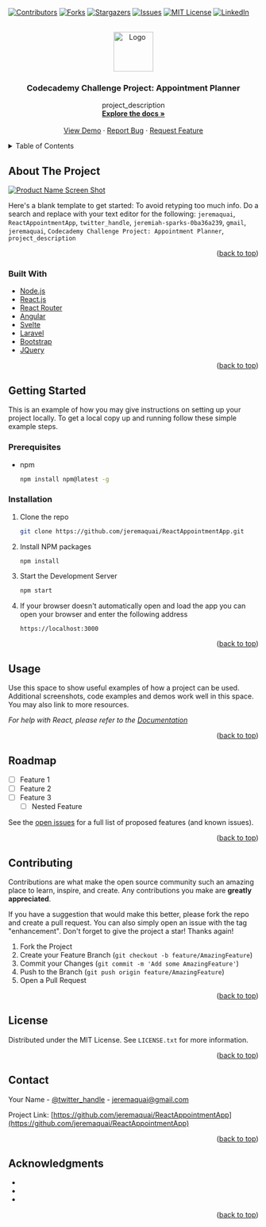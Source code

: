 <div id="top"></div>




[![Contributors][contributors-shield]][contributors-url]
[![Forks][forks-shield]][forks-url]
[![Stargazers][stars-shield]][stars-url]
[![Issues][issues-shield]][issues-url]
[![MIT License][license-shield]][license-url]
[![LinkedIn][linkedin-shield]][linkedin-url]



<!-- PROJECT LOGO -->
<br />
<div align="center">
  <a href="https://github.com/jeremaquai/ReactAppointmentApp">
    <img src="images/logo.png" alt="Logo" width="80" height="80">
  </a>

<h3 align="center">Codecademy Challenge Project: Appointment Planner</h3>

  <p align="center">
    project_description
    <br />
    <a href="https://github.com/jeremaquai/ReactAppointmentApp"><strong>Explore the docs »</strong></a>
    <br />
    <br />
    <a href="https://github.com/jeremaquai/ReactAppointmentApp">View Demo</a>
    ·
    <a href="https://github.com/jeremaquai/ReactAppointmentApp/issues">Report Bug</a>
    ·
    <a href="https://github.com/jeremaquai/ReactAppointmentApp/issues">Request Feature</a>
  </p>
</div>



<!-- TABLE OF CONTENTS -->
<details>
  <summary>Table of Contents</summary>
  <ol>
    <li>
      <a href="#about-the-project">About The Project</a>
      <ul>
        <li><a href="#built-with">Built With</a></li>
      </ul>
    </li>
    <li>
      <a href="#getting-started">Getting Started</a>
      <ul>
        <li><a href="#prerequisites">Prerequisites</a></li>
        <li><a href="#installation">Installation</a></li>
      </ul>
    </li>
    <li><a href="#usage">Usage</a></li>
    <li><a href="#roadmap">Roadmap</a></li>
    <li><a href="#contributing">Contributing</a></li>
    <li><a href="#license">License</a></li>
    <li><a href="#contact">Contact</a></li>
    <li><a href="#acknowledgments">Acknowledgments</a></li>
  </ol>
</details>



<!-- ABOUT THE PROJECT -->
## About The Project

[![Product Name Screen Shot][product-screenshot]](https://example.com)

Here's a blank template to get started: To avoid retyping too much info. Do a search and replace with your text editor for the following: `jeremaquai`, `ReactAppointmentApp`, `twitter_handle`, `jeremiah-sparks-0ba36a239`, `gmail`, `jeremaquai`, `Codecademy Challenge Project: Appointment Planner`, `project_description`

<p align="right">(<a href="#top">back to top</a>)</p>



### Built With

* [Node.js](https://nextjs.org/)
* [React.js](https://reactjs.org/)
* [React Router](https://reactrouter.com/en/main)
* [Angular](https://angular.io/)
* [Svelte](https://svelte.dev/)
* [Laravel](https://laravel.com)
* [Bootstrap](https://getbootstrap.com)
* [JQuery](https://jquery.com)

<p align="right">(<a href="#top">back to top</a>)</p>



<!-- GETTING STARTED -->
## Getting Started

This is an example of how you may give instructions on setting up your project locally.
To get a local copy up and running follow these simple example steps.

### Prerequisites


* npm
  ```sh
  npm install npm@latest -g
  ```

### Installation

1. Clone the repo
   ```sh
   git clone https://github.com/jeremaquai/ReactAppointmentApp.git
   ```
2. Install NPM packages
   ```sh
   npm install
   ```
3. Start the Development Server
   ```sh
   npm start
   ```
4. If your browser doesn't automatically open and load the app you can open your browser and enter the following address
    ```
    https://localhost:3000
    ```

<p align="right">(<a href="#top">back to top</a>)</p>



<!-- USAGE EXAMPLES -->
## Usage

Use this space to show useful examples of how a project can be used. Additional screenshots, code examples and demos work well in this space. You may also link to more resources.

_For help with React, please refer to the [Documentation](https://reactjs.org/docs/getting-started.html)_

<p align="right">(<a href="#top">back to top</a>)</p>



<!-- ROADMAP -->
## Roadmap

- [ ] Feature 1
- [ ] Feature 2
- [ ] Feature 3
    - [ ] Nested Feature

See the [open issues](https://github.com/jeremaquai/ReactAppointmentApp/issues) for a full list of proposed features (and known issues).

<p align="right">(<a href="#top">back to top</a>)</p>



<!-- CONTRIBUTING -->
## Contributing

Contributions are what make the open source community such an amazing place to learn, inspire, and create. Any contributions you make are **greatly appreciated**.

If you have a suggestion that would make this better, please fork the repo and create a pull request. You can also simply open an issue with the tag "enhancement".
Don't forget to give the project a star! Thanks again!

1. Fork the Project
2. Create your Feature Branch (`git checkout -b feature/AmazingFeature`)
3. Commit your Changes (`git commit -m 'Add some AmazingFeature'`)
4. Push to the Branch (`git push origin feature/AmazingFeature`)
5. Open a Pull Request

<p align="right">(<a href="#top">back to top</a>)</p>



<!-- LICENSE -->
## License

Distributed under the MIT License. See `LICENSE.txt` for more information.

<p align="right">(<a href="#top">back to top</a>)</p>



<!-- CONTACT -->
## Contact

Your Name - [@twitter_handle](https://twitter.com/twitter_handle) - jeremaquai@gmail.com

Project Link: [https://github.com/jeremaquai/ReactAppointmentApp](https://github.com/jeremaquai/ReactAppointmentApp)

<p align="right">(<a href="#top">back to top</a>)</p>



<!-- ACKNOWLEDGMENTS -->
## Acknowledgments

* []()
* []()
* []()

<p align="right">(<a href="#top">back to top</a>)</p>



<!-- MARKDOWN LINKS & IMAGES -->
<!-- https://www.markdownguide.org/basic-syntax/#reference-style-links -->
[contributors-shield]: https://img.shields.io/github/contributors/jeremaquai/ReactAppointmentApp.svg?style=for-the-badge
[contributors-url]: https://github.com/jeremaquai/ReactAppointmentApp/graphs/contributors
[forks-shield]: https://img.shields.io/github/forks/jeremaquai/ReactAppointmentApp.svg?style=for-the-badge
[forks-url]: https://github.com/jeremaquai/ReactAppointmentApp/network/members
[stars-shield]: https://img.shields.io/github/stars/jeremaquai/ReactAppointmentApp.svg?style=for-the-badge
[stars-url]: https://github.com/jeremaquai/ReactAppointmentApp/stargazers
[issues-shield]: https://img.shields.io/github/issues/jeremaquai/ReactAppointmentApp.svg?style=for-the-badge
[issues-url]: https://github.com/jeremaquai/ReactAppointmentApp/issues
[license-shield]: https://img.shields.io/github/license/jeremaquai/ReactAppointmentApp.svg?style=for-the-badge
[license-url]: https://github.com/jeremaquai/ReactAppointmentApp/blob/master/LICENSE.txt
[linkedin-shield]: https://img.shields.io/badge/-LinkedIn-black.svg?style=for-the-badge&logo=linkedin&colorB=555
[linkedin-url]: https://linkedin.com/in/jeremiah-sparks-0ba36a239
[product-screenshot]: images/screenshot.png
